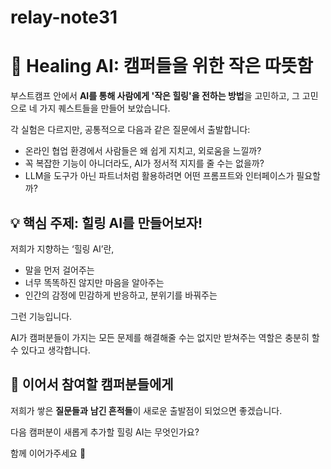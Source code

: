 # relay-note31

# 🌿 Healing AI: 캠퍼들을 위한 작은 따뜻함

부스트캠프 안에서 **AI를 통해 사람에게 '작은 힐링'을 전하는 방법**을 고민하고, 그 고민으로 네 가지 퀘스트들을 만들어 보았습니다.

각 실험은 다르지만, 공통적으로 다음과 같은 질문에서 출발합니다:

- 온라인 협업 환경에서 사람들은 왜 쉽게 지치고, 외로움을 느낄까?
- 꼭 복잡한 기능이 아니더라도, AI가 정서적 지지를 줄 수는 없을까?
- LLM을 도구가 아닌 파트너처럼 활용하려면 어떤 프롬프트와 인터페이스가 필요할까?

## 💡 핵심 주제: 힐링 AI를 만들어보자!

저희가 지향하는 ‘힐링 AI’란,

- 말을 먼저 걸어주는
- 너무 똑똑하진 않지만 마음을 알아주는
- 인간의 감정에 민감하게 반응하고, 분위기를 바꿔주는

그런 기능입니다.

AI가 캠퍼분들이 가지는 모든 문제를 해결해줄 수는 없지만 받쳐주는 역할은 충분히 할 수 있다고 생각합니다.

## 🫱 이어서 참여할 캠퍼분들에게

저희가 쌓은 **질문들과** **남긴 흔적들**이 새로운 출발점이 되었으면 좋겠습니다.

다음 캠퍼분이 새롭게 추가할 힐링 AI는 무엇인가요?

함께 이어가주세요 🙌